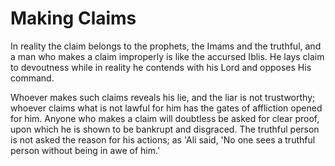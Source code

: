 Making Claims
=============

In reality the claim belongs to the prophets, the Imams and the
truthful, and a man who makes a claim improperly is like the accursed
Iblis. He lays claim to devoutness while in reality he contends with his
Lord and opposes His command.

Whoever makes such claims reveals his lie, and the liar is not
trustworthy; whoever claims what is not lawful for him has the gates of
affliction opened for him. Anyone who makes a claim will doubtless be
asked for clear proof, upon which he is shown to be bankrupt and
disgraced. The truthful person is not asked the reason for his actions;
as 'Ali said, 'No one sees a truthful person without being in awe of
him.'


